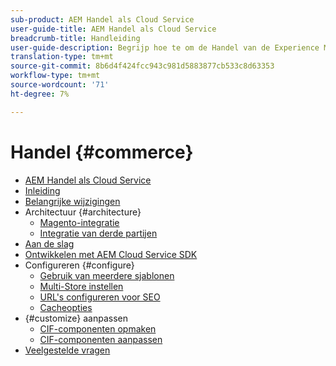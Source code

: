```yaml
---
sub-product: AEM Handel als Cloud Service
user-guide-title: AEM Handel als Cloud Service
breadcrumb-title: Handleiding
user-guide-description: Begrijp hoe te om de Handel van de Experience Manager als Cloud Service te gebruiken en te beheren.
translation-type: tm+mt
source-git-commit: 8b6d4f424fcc943c981d5883877cb533c8d63353
workflow-type: tm+mt
source-wordcount: '71'
ht-degree: 7%

---
```



# Handel {#commerce}

+ [AEM Handel als Cloud Service](/help/commerce-cloud/home.md)
+ [Inleiding](overview.md)
+ [Belangrijke wijzigingen](changes.md)
+ Architectuur {#architecture}
   + [Magento-integratie](architecture/magento.md)
   + [Integratie van derde partijen](architecture/third-party.md)
+ [Aan de slag](getting-started.md)
+ [Ontwikkelen met AEM Cloud Service SDK](develop.md)
+ Configureren {#configure}
   + [Gebruik van meerdere sjablonen](configuring/multi-template-usage.md)
   + [Multi-Store instellen](configuring/multi-store-setup.md)
   + [URL&#39;s configureren voor SEO](configuring/advanced-url-configuration.md)
   + [Cacheopties](configuring/caching.md)
+ {#customize} aanpassen
   + [CIF-componenten opmaken](customizing/style-cif-component.md)
   + [CIF-componenten aanpassen](customizing/customize-cif-components.md)
+ [Veelgestelde vragen](faq.md)
